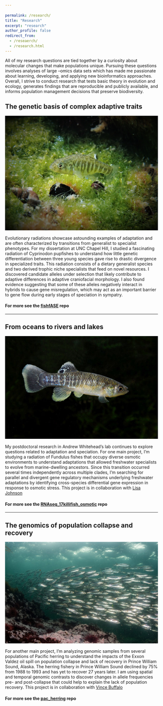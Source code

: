 ```yaml
---

permalink: /research/
title: "Research"
excerpt: "research"
author_profile: false
redirect_from: 
  - /reseaerch/
  - /research.html
---
```




All of my research questions are tied together by a curiosity about molecular changes that make populations unique. Pursuing these questions involves analyses of large –omics data sets which has made me passionate about learning, developing, and applying new bioinformatics approaches. Overall, I strive to conduct research that tests basic theory in evolution and ecology, generates findings that are reproducible and publicly available, and informs population management decisions that preserve biodiversity.

## The genetic basis of complex adaptive traits
![pupfish](/images/P3182392_copy.jpg "generalist pupfish")  

Evolutionary radiations showcase astounding examples of adaptation and are often characterized by transitions from generalist to specialist phenotypes. For my dissertation at UNC Chapel Hill, I studied a fascinating radiation of Cyprinodon pupfishes to understand how little genetic differentiation between three young species gave rise to drastic divergence in specialized traits. This radiation consists of a dietary generalist species and two derived trophic niche specialists that feed on novel resources. I discovered candidate alleles under selection that likely contribute to adaptive differences in adaptive craniofacial morphology. I also found evidence suggesting that some of these alleles negatively interact in hybrids to cause gene misregulation, which may act as an important barrier to gene flow during early stages of speciation in sympatry.
#### For more see the [fishfASE](https://github.com/joemcgirr/fishfASE) repo
___
## From oceans to rivers and lakes
![fundulus](/images/Fuhet_j0.jpg "fundulus")  

My postdoctoral research in Andrew Whitehead’s lab continues to explore questions related to adaptation and speciation. For one main project, I’m studying a radiation of Fundulus fishes that occupy diverse osmotic environments to understand adaptations that allowed freshwater specialists to evolve from marine-dwelling ancestors. Since this transition occurred several times independently across multiple clades, I’m searching for parallel and divergent gene regulatory mechanisms underlying freshwater adaptations by identifying cross-species differential gene expression in response to osmotic stress. This project is in collaboration with [Lisa Johnson](https://johnsolk.github.io/) 
#### For more see the [RNAseq_17killifish_osmotic](https://github.com/joemcgirr/RNAseq_17killifish_osmotic) repo
___
## The genomics of population collapse and recovery
![herring](/images/school-herring-indigenous-rights-1200x799.jpg "herring")  

For another main project, I’m analyzing genomic samples from several populations of Pacific herring to understand the impacts of the Exxon Valdez oil spill on population collapse and lack of recovery in Prince William Sound, Alaska. The herring fishery in Prince William Sound declined by 75% from 1988 to 1993 and has yet to recover 27 years later. I am using spatial and temporal genomic contrasts to discover changes in allele frequencies pre- and post-collapse that could help to explain the lack of population recovery. This project is in collaboration with [Vince Buffalo](https://vincebuffalo.com/)
#### For more see the [pac_herring](https://github.com/joemcgirr/pac_herring) repo



